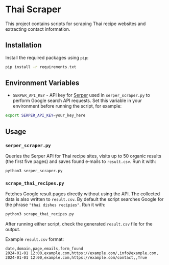 # Thai Scraper

This project contains scripts for scraping Thai recipe websites and extracting contact information.

## Installation

Install the required packages using `pip`:

```bash
pip install -r requirements.txt
```

## Environment Variables

- `SERPER_API_KEY` - API key for [Serper](https://serper.dev) used in `serper_scraper.py` to perform Google search API requests. Set this variable in your environment before running the script, for example:

```bash
export SERPER_API_KEY=your_key_here
```

## Usage

### `serper_scraper.py`

Queries the Serper API for Thai recipe sites, visits up to 50 organic results (the first five pages) and saves found e‑mails to `result.csv`.
Run it with:

```bash
python3 serper_scraper.py
```

### `scrape_thai_recipes.py`

Fetches Google result pages directly without using the API. The collected data is also written to `result.csv`.
By default the script searches Google for the phrase `"thai dishes recipies"`.
Run it with:

```bash
python3 scrape_thai_recipes.py
```

After running either script, check the generated `result.csv` file for the output.

Example `result.csv` format:

```csv
date,domain,page,emails,form_found
2024-01-01 12:00,example.com,https://example.com/,info@example.com,
2024-01-01 12:00,example.com,https://example.com/contact,,True
```
